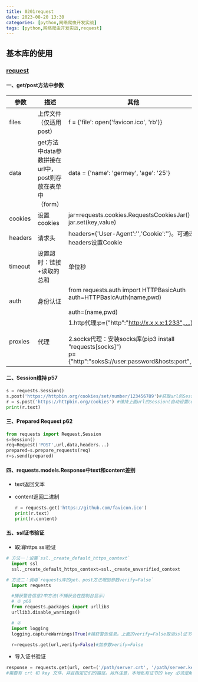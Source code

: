 ```yaml
---
title: 0201request
date: 2023-08-20 13:30
categories: [python,网络爬虫开发实战]
tags: [python,网络爬虫开发实战,request] 
---
```


## 基本库的使用
### [request](https://requests.readthedocs.io/)
#### 一、get/post方法中参数

参数|描述|其他
---|---|---
files|上传文件（仅适用post）| f = {'file': open('favicon.ico', 'rb')}
data|get方法中data参数拼接在url中，post则存放在表单中（form）|  data = {'name': 'germey', 'age': '25'}
cookies|设置cookies|jar=requests.cookies.RequestsCookiesJar()<br/>jar.set(key,value)<br/>
headers|请求头|headers={'User-Agent':'','Cookie':''}。可通过headers设置Cookie
timeout|设置超时：链接+读取的总和|单位秒
auth|身份认证|from requests.auth import HTTPBasicAuth<br/>auth=HTTPBasicAuth(name,pwd)<br/><br/>auth=(name,pwd)
proxies|代理|1.http代理:p={"http":"http://x.x.x.x:1233",....}<br/><br/>2.socks代理：安装socks库(pip3 install "requests[socks]")<br/>p={"http":"soksS://user:password&hosts:port",...}

#### 二、Session维持 p57

```python
s = requests.Session()
s.post('https://httpbin.org/cookies/set/number/123456789')#获取url的Session(cookie)
r = s.post('https://httpbin.org/cookies') #维持上面url的Session(自动设置cookie)请求当前url
print(r.text)
```

#### 三、Prepared Request p62

```python
from requests import Request,Session
s=Session()
req=Request('POST',url,data,headers...)
prepared=s.prepare_requests(req)
r=s.send(prepared)
```
#### 四、requests.models.Response中text和content差别
- text返回文本
- content返回二进制
  
  ```python
  r = requests.get('https://github.com/favicon.ico')
  print(r.text)
  print(r.content)
  ```

#### 五、ssl证书验证
- 取消https ssl验证

```python
# 方法一：设置`ssl._create_default_https_context`
  import ssl
  ssl._create_default_https_context=ssl._create_unverified_context

# 方法二：调用`requests库的get、post方法增加参数verify=False`
  import requests

  #捕获警告信息2中方法(不捕获会在控制台显示)
  # ① p60
  from requests.packages import urllib3
  urllib3.disable_warnings()

  # ②
  import logging
  logging.captureWarnings(True)#捕获警告信息。上面的verify=False取消ssl证书验证

  r=requests.get(url,verify=False)#加参数verify=False
```
- 导入证书验证

```python
response = requests.get(url, cert=('/path/server.crt', '/path/server.key'))
#需要有 crt 和 key 文件，并且指定它们的路径。另外注意，本地私有证书的 key 必须是解密状态，加密状态的 key 是不支持的。
```

